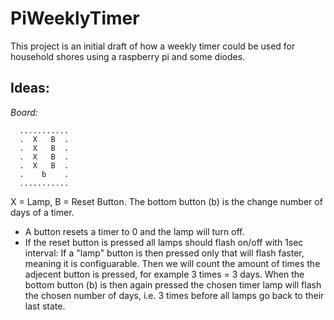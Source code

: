 # PiWeeklyTimer

This project is an initial draft of how a weekly timer could be used for household shores using a raspberry pi and some diodes.

## Ideas:

_Board:_
```
  ...........
  .  X   B  .
  .  X   B  .
  .  X   B  .
  .  X   B  .
  .    b    .
  ...........
```
  
 X = Lamp,
 B = Reset Button.
 The bottom button (b) is the change number of days of a timer.

  * A button resets a timer to 0 and the lamp will turn off.
  * If the reset button is pressed all lamps should flash on/off with 1sec interval: If a "lamp" button is then pressed only that will flash faster, meaning it is configuarable. Then we will count the amount of times the adjecent button is pressed, for example 3 times = 3 days. When the bottom button (b) is then again pressed the chosen timer lamp will flash the chosen number of days, i.e. 3 times before all lamps go back to their last state.
